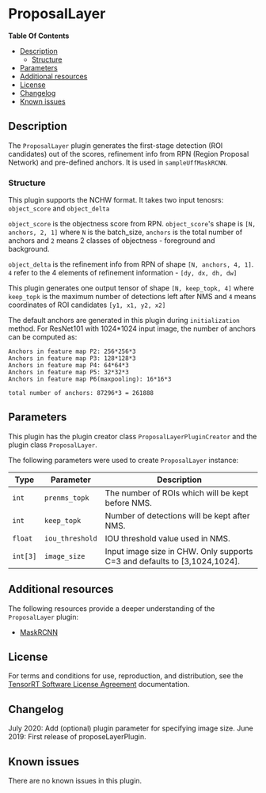 # ProposalLayer

**Table Of Contents**
- [Description](#description)
    * [Structure](#structure)
- [Parameters](#parameters)
- [Additional resources](#additional-resources)
- [License](#license)
- [Changelog](#changelog)
- [Known issues](#known-issues)

## Description

The `ProposalLayer` plugin generates the first-stage detection (ROI candidates) out of the scores, refinement info from RPN (Region Proposal Network) and pre-defined anchors. It is used in `sampleUffMaskRCNN`.

### Structure

This plugin supports the NCHW format. It takes two input tenosrs: `object_score` and `object_delta` 

`object_score` is the objectness score from RPN. `object_score`'s shape is `[N, anchors, 2, 1]` where `N` is the batch_size, `anchors` is the total number of anchors and `2` means 2 classes of objectness - foreground and background.

`object_delta` is the refinement info from RPN of shape `[N, anchors, 4, 1]`. `4` refer to the 4 elements of refinement information - `[dy, dx, dh, dw]`

This plugin generates one output tensor of shape `[N, keep_topk, 4]` where `keep_topk` is the maximum number of detections left after NMS and `4` means coordinates of ROI
candidates `[y1, x1, y2, x2]`

The default anchors are generated in this plugin during `initialization` method.
For ResNet101 with 1024*1024 input image, the number of anchors can be computed as:
```
Anchors in feature map P2: 256*256*3 
Anchors in feature map P3: 128*128*3
Anchors in feature map P4: 64*64*3
Anchors in feature map P5: 32*32*3
Anchors in feature map P6(maxpooling): 16*16*3  

total number of anchors: 87296*3 = 261888
```

## Parameters

This plugin has the plugin creator class `ProposalLayerPluginCreator` and the plugin class `ProposalLayer`.
  
The following parameters were used to create `ProposalLayer` instance:

| Type              | Parameter                        | Description
|-------------------|----------------------------------|--------------------------------------------------------
|`int`              |`prenms_topk`                     |The number of ROIs which will be kept before NMS. 
|`int`              |`keep_topk`                       |Number of detections will be kept after NMS.
|`float`            |`iou_threshold`                   |IOU threshold value used in NMS.
|`int[3]`           |`image_size`                      |Input image size in CHW. Only supports C=3 and defaults to [3,1024,1024].


## Additional resources

The following resources provide a deeper understanding of the `ProposalLayer` plugin:

- [MaskRCNN](https://github.com/matterport/Mask_RCNN)


## License

For terms and conditions for use, reproduction, and distribution, see the [TensorRT Software License Agreement](https://docs.nvidia.com/deeplearning/sdk/tensorrt-sla/index.html) 
documentation.


## Changelog

July 2020: Add (optional) plugin parameter for specifying image size.
June 2019: First release of proposeLayerPlugin.


## Known issues

There are no known issues in this plugin.
